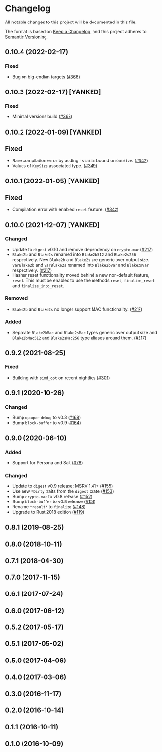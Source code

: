 # Changelog

All notable changes to this project will be documented in this file.

The format is based on [Keep a Changelog](https://keepachangelog.com/en/1.0.0/),
and this project adheres to [Semantic Versioning](https://semver.org/spec/v2.0.0.html).

## 0.10.4 (2022-02-17)
### Fixed
- Bug on big-endian targets ([#366])

[#366]: https://github.com/RustCrypto/hashes/pull/366

## 0.10.3 (2022-02-17) [YANKED]
### Fixed
- Minimal versions build ([#363])

[#363]: https://github.com/RustCrypto/hashes/pull/363

## 0.10.2 (2022-01-09) [YANKED]
## Fixed
- Rare compilation error by adding `'static` bound on `OutSize`. ([#347])
- Values of `KeySize` associated type. ([#349])

[#347]: https://github.com/RustCrypto/hashes/pull/347
[#349]: https://github.com/RustCrypto/hashes/pull/349

## 0.10.1 (2022-01-05) [YANKED]
## Fixed
- Compilation error with enabled `reset` feature. ([#342])

[#342]: https://github.com/RustCrypto/hashes/pull/342

## 0.10.0 (2021-12-07) [YANKED]
### Changed
- Update to `digest` v0.10 and remove dependency on `crypto-mac` ([#217])
- `Blake2b` and `Blake2s` renamed into `Blake2b512` and `Blake2s256` respectively.
  New `Blake2b` and `Blake2s` are generic over output size. `VarBlake2b` and `VarBlake2s`
  renamed into `Blake2bVar` and `Blake2sVar` respectively. ([#217])
- Hasher reset functionality moved behind a new non-default feature, `reset`.
  This must be enabled to use the methods `reset`, `finalize_reset` and `finalize_into_reset`.

### Removed
- `Blake2b` and `Blake2s` no longer support MAC functionality. ([#217])

### Added
- Separate `Blake2bMac` and `Blake2sMac` types generic over output size and `Blake2bMac512`
  and `Blake2sMac256` type aliases around them. ([#217])

[#217]: https://github.com/RustCrypto/hashes/pull/217

## 0.9.2 (2021-08-25)
### Fixed
- Building with `simd_opt` on recent nightlies ([#301]) 

[#301]: https://github.com/RustCrypto/hashes/pull/301

## 0.9.1 (2020-10-26)
### Changed
- Bump `opaque-debug` to v0.3 ([#168])
- Bump `block-buffer` to v0.9 ([#164])

[#168]: https://github.com/RustCrypto/hashes/pull/168
[#164]: https://github.com/RustCrypto/hashes/pull/164

## 0.9.0 (2020-06-10)
### Added
- Support for Persona and Salt ([#78]) 

### Changed
- Update to `digest` v0.9 release; MSRV 1.41+ ([#155])
- Use new `*Dirty` traits from the `digest` crate ([#153])
- Bump `crypto-mac` to v0.8 release ([#152])
- Bump `block-buffer` to v0.8 release ([#151])
- Rename `*result*` to `finalize` ([#148])
- Upgrade to Rust 2018 edition ([#119])

[#155]: https://github.com/RustCrypto/hashes/pull/155
[#153]: https://github.com/RustCrypto/hashes/pull/153
[#152]: https://github.com/RustCrypto/hashes/pull/152
[#151]: https://github.com/RustCrypto/hashes/pull/151
[#148]: https://github.com/RustCrypto/hashes/pull/148
[#119]: https://github.com/RustCrypto/hashes/pull/133
[#78]: https://github.com/RustCrypto/hashes/pull/78

## 0.8.1 (2019-08-25)

## 0.8.0 (2018-10-11)

## 0.7.1 (2018-04-30)

## 0.7.0 (2017-11-15)

## 0.6.1 (2017-07-24)

## 0.6.0 (2017-06-12)

## 0.5.2 (2017-05-17)

## 0.5.1 (2017-05-02)

## 0.5.0 (2017-04-06)

## 0.4.0 (2017-03-06)

## 0.3.0 (2016-11-17)

## 0.2.0 (2016-10-14)

## 0.1.1 (2016-10-11)

## 0.1.0 (2016-10-09)
